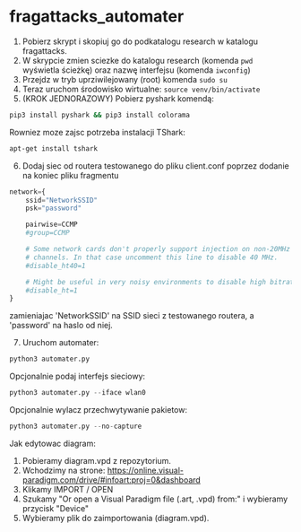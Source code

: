 # fragattacks_automater

1. Pobierz skrypt i skopiuj go do podkatalogu research w katalogu fragattacks.
2. W skrypcie zmien sciezke do katalogu research (komenda `pwd` wyświetla ścieżkę) oraz nazwę interfejsu (komenda `iwconfig`)
3. Przejdz w tryb uprziwilejowany (root) komenda `sudo su`
4. Teraz uruchom środowisko wirtualne: `source venv/bin/activate`
5. (KROK JEDNORAZOWY) Pobierz pyshark komendą: 
```sh
pip3 install pyshark && pip3 install colorama
```
Rowniez moze zajsc potrzeba instalacji TShark:
```sh
apt-get install tshark
```

6. Dodaj siec od routera testowanego do pliku client.conf poprzez dodanie na koniec pliku fragmentu
```py
network={
	ssid="NetworkSSID"
	psk="password"

	pairwise=CCMP
	#group=CCMP

	# Some network cards don't properly support injection on non-20MHz
	# channels. In that case uncomment this line to disable 40 MHz.
	#disable_ht40=1

	# Might be useful in very noisy environments to disable high bitrates.
	#disable_ht=1
}
```
zamieniajac 'NetworkSSID' na SSID sieci z testowanego routera, a 'password' na haslo od niej.

7. Uruchom automater: 
```py
python3 automater.py
```
Opcjonalnie podaj interfejs sieciowy:
```py
python3 automater.py --iface wlan0
```
Opcjonalnie wylacz przechwytywanie pakietow:
```py
python3 automater.py --no-capture
```

Jak edytowac diagram:
1. Pobieramy diagram.vpd z repozytorium.
2. Wchodzimy na strone: https://online.visual-paradigm.com/drive/#infoart:proj=0&dashboard
3. Klikamy IMPORT / OPEN
4. Szukamy "Or open a Visual Paradigm file (.art, .vpd) from:" i wybieramy przycisk "Device"
5. Wybieramy plik do zaimportowania (diagram.vpd).
